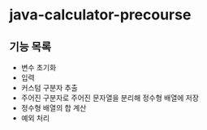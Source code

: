 # java-calculator-precourse

## 기능 목록
- 변수 초기화
- 입력
- 커스텀 구분자 추출
- 주어진 구분자로 주어진 문자열을 분리해 정수형 배열에 저장
- 정수형 배열의 합 계산
- 예외 처리